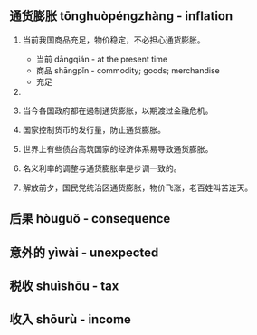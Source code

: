 ## 通货膨胀 tōnghuòpéngzhàng - inflation


1. 当前我国商品充足，物价稳定，不必担心通货膨胀。

    - 当前 dāngqián - at the present time
    - 商品 shāngpǐn - commodity; goods; merchandise
    - 充足
2.
3. 当今各国政府都在遏制通货膨胀，以期渡过金融危机。

4. 国家控制货币的发行量，防止通货膨胀。

5. 世界上有些债台高筑国家的经济体系易导致通货膨胀。

6. 名义利率的调整与通货膨胀率是步调一致的。

7. 解放前夕，国民党统治区通货膨胀，物价飞涨，老百姓叫苦连天。
## 后果 hòuguǒ - consequence

## 意外的 yìwài - unexpected

## 税收 shuìshōu - tax

## 收入 shōurù - income
